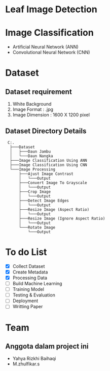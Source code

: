 # Leaf Image Detection


# Image Classification
  - Artificial Neural Network (ANN)
  - Convolutional Neural Network (CNN)

# Dataset
  Dataset requirement
  ------------------
  1. White Background
  2. Image Format : .jpg
  3. Image Dimension : 1600 X 1200 pixel
  
  Dataset Directory Details
  -------------------
     C:.
      ├───Dataset
      │   ├───Daun Jambu
      │   └───Daun Nangka
      ├───Image Classification Using ANN
      ├───Image Classification Using CNN
      └───Image Processing
          ├───Ajust Image Contrast
          │   └───Output
          ├───Convert Image To Grayscale
          │   └───Output
          ├───Crop Image
          │   └───Output
          ├───Detect Image Edges
          │   └───Output
          ├───Resize Image (Aspect Ratio)
          │   └───Output
          ├───Resize Image (Ignore Aspect Ratio)
          │   └───Output
          └───Rotate Image
              └───Output


# To do List
  - [x] Collect Dataset 
  - [x] Create Metadata 
  - [x] Processing Data
  - [ ] Build Machine Learning
  - [ ] Training Model
  - [ ] Testing & Evaluation
  - [ ] Deployment
  - [ ] Writting Paper

# Team 
  Anggota dalam project ini
  ------------------------
   - Yahya Rizkhi Baihaqi 
   - M.zhulfikar.s
